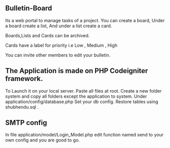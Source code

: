 ## Bulletin-Board

Its a web portal to manage tasks of a project.
You can create a board,
Under a board create a list,
And under a list create a card.

Boards,Lists and Cards can be archived.

Cards have a label for priority i.e Low , Medium , High

You can invite other members to edit your bulletin.

## The Application is made on PHP Codeigniter framework.

To Launch it on your local server.
Paste all files at root.
Create a new folder system and copy all folders except the application to system.
Under application/config/database.php
Set your db config.
Restore tables using shubhendu.sql .

## SMTP config

In file application/model/Login_Model.php
edit function named send to your own config and you are good to go.
